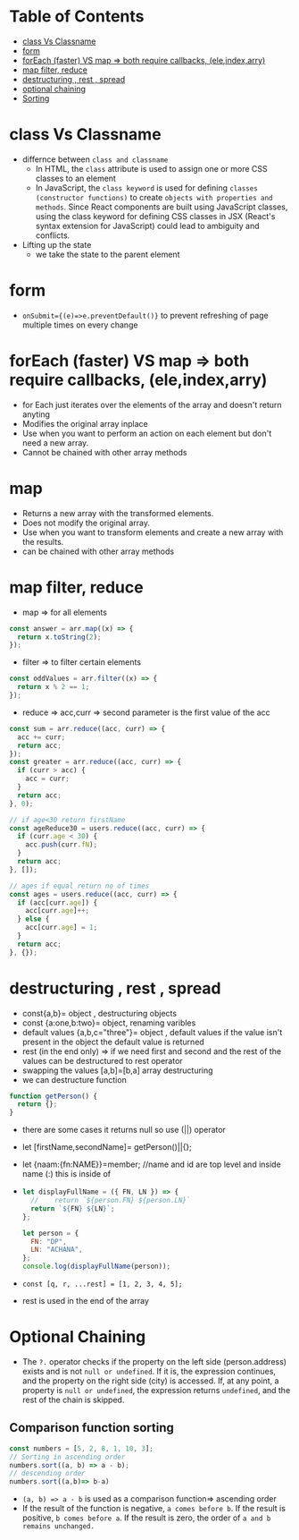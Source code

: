 # Table of Contents
- [class Vs Classname](#class-vs-classname)
- [form](#form)
- [forEach (faster) VS map =\> both require callbacks, (ele,index,arry)](#foreach-faster-vs-map--both-require-callbacks-eleindexarry)
- [map filter, reduce](#map-filter-reduce)
- [destructuring , rest , spread](#destructuring--rest--spread)
- [optional chaining](#optional-chaining)
- [Sorting](#comparison-function-sorting)

# class Vs Classname
- differnce between `class and classname`
  - In HTML, the `class` attribute is used to assign one or more CSS classes to an element
  - In JavaScript, the `class keyword` is used for defining `classes (constructor functions)` to create `objects with properties and methods`. Since React components are built using JavaScript classes, using the class keyword for defining CSS classes in JSX (React's syntax extension for JavaScript) could lead to ambiguity and conflicts.
- Lifting up the state
  - we take the state to the parent element


# form

- `onSubmit={(e)=>e.preventDefault()}` to prevent refreshing of page multiple times on every change

# forEach (faster) VS map => both require callbacks, (ele,index,arry)
- for Each just iterates over the elements of the array and doesn't return anyting
- Modifies the original array inplace
- Use when you want to perform an action on each element but don't need a new array.
- Cannot be chained with other array methods
# map
- Returns a new array with the transformed elements.
- Does not modify the original array.
- Use when you want to transform elements and create a new array with the results.
- can be chained with other array methods
# map filter, reduce

- map => for all elements

```js
const answer = arr.map((x) => {
  return x.toString(2);
});
```

- filter => to filter certain elements

```js
const oddValues = arr.filter((x) => {
  return x % 2 == 1;
});
```

- reduce => acc,curr => second parameter is the first value of the acc

```js
const sum = arr.reduce((acc, curr) => {
  acc += curr;
  return acc;
});
const greater = arr.reduce((acc, curr) => {
  if (curr > acc) {
    acc = curr;
  }
  return acc;
}, 0);

// if age<30 return firstName
const ageReduce30 = users.reduce((acc, curr) => {
  if (curr.age < 30) {
    acc.push(curr.fN);
  }
  return acc;
}, []);

// ages if equal return no of times
const ages = users.reduce((acc, curr) => {
  if (acc[curr.age]) {
    acc[curr.age]++;
  } else {
    acc[curr.age] = 1;
  }
  return acc;
}, {});
```

# destructuring , rest , spread

- const{a,b}= object , destructuring objects
- const {a:one,b:two}= object, renaming varibles
- default values {a,b,c="three"}= object , default values if the value isn't present in the object the default value is returned
- rest (in the end only) => if we need first and second and the rest of the values can be destructured to rest operator
- swapping the values [a,b]=[b,a] array destructuring
- we can destructure function

```js
function getPerson() {
  return {};
}
```

- there are some cases it returns null so use (||) operator
- let [firstName,secondName]= getPerson()||{};
- let {naam:{fn:NAME}}=member; //name and id are top level and inside name (:) this is inside of
- ```js
  let displayFullName = ({ FN, LN }) => {
    //    return `${person.FN} ${person.LN}`
    return `${FN} ${LN}`;
  };

  let person = {
    FN: "DP",
    LN: "ACHANA",
  };
  console.log(displayFullName(person));
  ```

- `const [q, r, ...rest] = [1, 2, 3, 4, 5];`
- rest is used in the end of the array
# Optional Chaining
- The `?.` operator checks if the property on the left side (person.address) exists and is not `null or undefined`. If it is, the expression continues, and the property on the right side (city) is accessed. If, at any point, a property is `null or undefined`, the expression returns `undefined`, and the rest of the chain is skipped.



## Comparison function sorting
```js
const numbers = [5, 2, 8, 1, 10, 3];
// Sorting in ascending order
numbers.sort((a, b) => a - b);
// descending order
numbers.sort((a,b)=> b-a)
```
-  `(a, b) => a - b` is used as a comparison function=> ascending order  
-  If the result of the function is negative, `a comes before b`. If the result is positive, `b comes before a`. If the result is zero, the order of `a and b remains unchanged.`
